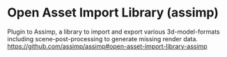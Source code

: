 # Open Asset Import Library (assimp)
Plugin to Assimp, a library to import and export various 3d-model-formats including scene-post-processing to generate missing render data.
https://github.com/assimp/assimp#open-asset-import-library-assimp

